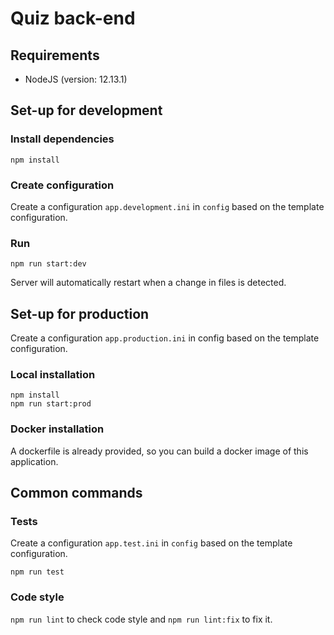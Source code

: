 # Quiz back-end

## Requirements

* NodeJS (version: 12.13.1)

## Set-up for development

### Install dependencies

```
npm install
```

### Create configuration

Create a configuration `app.development.ini` in `config` based on the template configuration.

### Run

```
npm run start:dev
```

Server will automatically restart when a change in files is detected.

## Set-up for production

Create a configuration `app.production.ini` in config based on the template configuration.

### Local installation

```
npm install
npm run start:prod
```

### Docker installation

A dockerfile is already provided, so you can build a docker image of this application.

## Common commands

### Tests

Create a configuration `app.test.ini` in `config` based on the template configuration.

```
npm run test
```

### Code style

`npm run lint` to check code style and `npm run lint:fix` to fix it.
